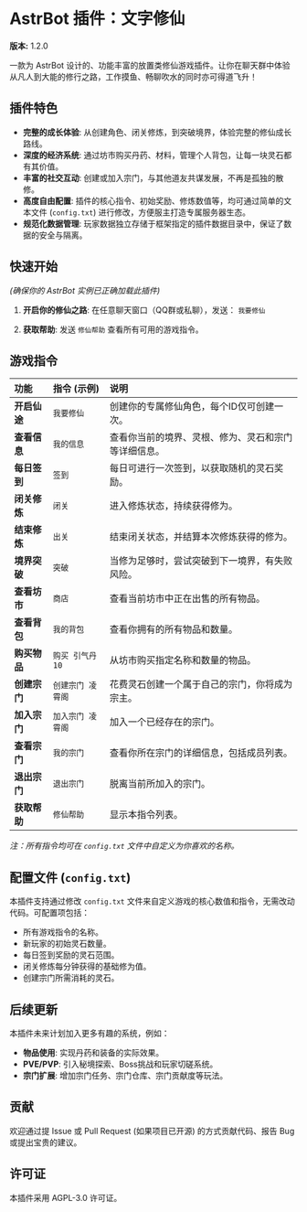 # AstrBot 插件：文字修仙

**版本:** 1.2.0

一款为 AstrBot 设计的、功能丰富的放置类修仙游戏插件。让你在聊天群中体验从凡人到大能的修行之路，工作摸鱼、畅聊吹水的同时亦可得道飞升！

## 插件特色

* **完整的成长体验**: 从创建角色、闭关修炼，到突破境界，体验完整的修仙成长路线。
* **深度的经济系统**: 通过坊市购买丹药、材料，管理个人背包，让每一块灵石都有其价值。
* **丰富的社交互动**: 创建或加入宗门，与其他道友共谋发展，不再是孤独的散修。
* **高度自由配置**: 插件的核心指令、初始奖励、修炼数值等，均可通过简单的文本文件 (`config.txt`) 进行修改，方便服主打造专属服务器生态。
* **规范化数据管理**: 玩家数据独立存储于框架指定的插件数据目录中，保证了数据的安全与隔离。

## 快速开始

*(确保你的 AstrBot 实例已正确加载此插件)*

1.  **开启你的修仙之路**: 在任意聊天窗口（QQ群或私聊），发送：
    `我要修仙`

2.  **获取帮助**:
    发送 `修仙帮助` 查看所有可用的游戏指令。

## 游戏指令

| 功能 | 指令 (示例) | 说明 |
| :--- | :--- | :--- |
| **开启仙途** | `我要修仙` | 创建你的专属修仙角色，每个ID仅可创建一次。 |
| **查看信息** | `我的信息` | 查看你当前的境界、灵根、修为、灵石和宗门等详细信息。 |
| **每日签到** | `签到` | 每日可进行一次签到，以获取随机的灵石奖励。 |
| **闭关修炼** | `闭关` | 进入修炼状态，持续获得修为。 |
| **结束修炼** | `出关` | 结束闭关状态，并结算本次修炼获得的修为。 |
| **境界突破** | `突破` | 当修为足够时，尝试突破到下一境界，有失败风险。 |
| **查看坊市** | `商店` | 查看当前坊市中正在出售的所有物品。 |
| **查看背包** | `我的背包` | 查看你拥有的所有物品和数量。 |
| **购买物品** | `购买 引气丹 10` | 从坊市购买指定名称和数量的物品。 |
| **创建宗门** | `创建宗门 凌霄阁` |花费灵石创建一个属于自己的宗门，你将成为宗主。 |
| **加入宗门** | `加入宗门 凌霄阁` | 加入一个已经存在的宗门。 |
| **查看宗门** | `我的宗门` | 查看你所在宗门的详细信息，包括成员列表。 |
| **退出宗门** | `退出宗门` | 脱离当前所加入的宗门。 |
| **获取帮助** | `修仙帮助` | 显示本指令列表。 |

*注：所有指令均可在 `config.txt` 文件中自定义为你喜欢的名称。*

## 配置文件 (`config.txt`)

本插件支持通过修改 `config.txt` 文件来自定义游戏的核心数值和指令，无需改动代码。可配置项包括：
* 所有游戏指令的名称。
* 新玩家的初始灵石数量。
* 每日签到奖励的灵石范围。
* 闭关修炼每分钟获得的基础修为值。
* 创建宗门所需消耗的灵石。

## 后续更新

本插件未来计划加入更多有趣的系统，例如：
* **物品使用**: 实现丹药和装备的实际效果。
* **PVE/PVP**: 引入秘境探索、Boss挑战和玩家切磋系统。
* **宗门扩展**: 增加宗门任务、宗门仓库、宗门贡献度等玩法。

## 贡献

欢迎通过提 Issue 或 Pull Request (如果项目已开源) 的方式贡献代码、报告 Bug 或提出宝贵的建议。

## 许可证

本插件采用 AGPL-3.0 许可证。